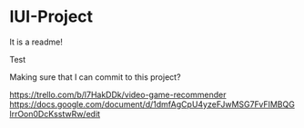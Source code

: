 # IUI-Project
It is a readme!

Test

Making sure that I can commit to this project?

https://trello.com/b/l7HakDDk/video-game-recommender
https://docs.google.com/document/d/1dmfAgCpU4yzeFJwMSG7FvFIMBQGlrrOon0DcKsstwRw/edit
